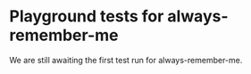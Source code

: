# Playground tests for always-remember-me
We are still awaiting the first test run for always-remember-me.
